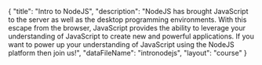 {
	"title": "Intro to NodeJS",
	"description": "NodeJS has brought JavaScript to the server as well as the desktop programming environments. With this escape from the browser, JavaScript provides the ability to leverage your understanding of JavaScript to create new and powerful applications. If you want to power up your understanding of JavaScript using the NodeJS platform then join us!",
	"dataFileName": "intronodejs",
	"layout": "course"
}